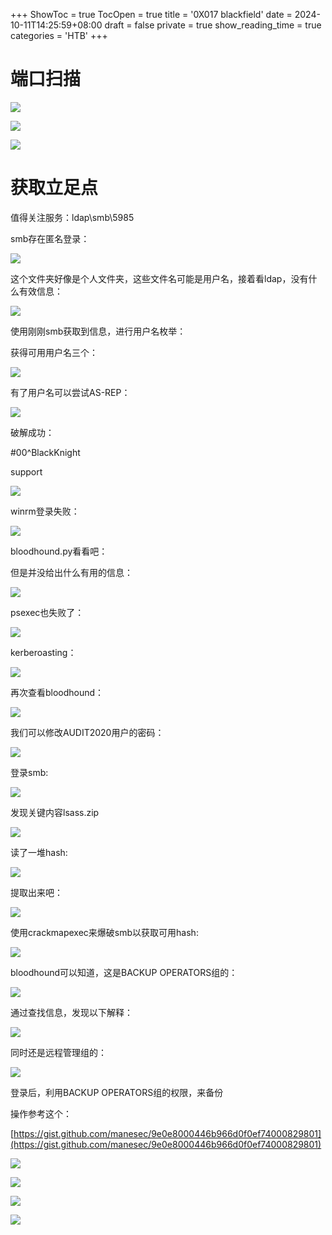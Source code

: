 +++
ShowToc = true
TocOpen = true
title = '0X017 blackfield'
date = 2024-10-11T14:25:59+08:00
draft = false
private = true
show_reading_time = true
categories = 'HTB'
+++



# 端口扫描

![](/htb_img/WEBRESOURCEea18669927047071b2f016d741cd9f9cimage.png)

![](/htb_img/WEBRESOURCEfc75e9ba6e8d681ccc511c28beec4352image.png)

![](/htb_img/WEBRESOURCE4a7cc6b9b385446a255fed934430c98dimage.png)

# 获取立足点

值得关注服务：ldap\smb\5985

smb存在匿名登录：

![](/htb_img/WEBRESOURCEc7ba8abad6771efef30f690f769ad499image.png)

这个文件夹好像是个人文件夹，这些文件名可能是用户名，接着看ldap，没有什么有效信息：

![](/htb_img/WEBRESOURCE8f53bc5134ba6e86cf716f47ea2c4d1bimage.png)

使用刚刚smb获取到信息，进行用户名枚举：

获得可用用户名三个：

![](/htb_img/WEBRESOURCEa9472104fb02cd43db957d2ff9e59bebimage.png)

有了用户名可以尝试AS-REP：

![](/htb_img/WEBRESOURCE436a68b5e9c5043a128f88a8f9c59a09image.png)

破解成功：

#00^BlackKnight

support

![](/htb_img/WEBRESOURCEe8f7242a56316182305de35d369ef0f6image.png)

winrm登录失败：

![](/htb_img/WEBRESOURCEc578c613e35f8b16225d7e65422825e4image.png)

bloodhound.py看看吧：

但是并没给出什么有用的信息：

![](/htb_img/WEBRESOURCE9e3a4f3918f84ebb4a7715cb6438436bimage.png)

psexec也失败了：

![](/htb_img/WEBRESOURCE44c2f715a9111c4b0ce67010f55c0f7bimage.png)

kerberoasting：

![](/htb_img/WEBRESOURCE8ba0a51c180c93183dc8450b4f964333image.png)

再次查看bloodhound：

![](/htb_img/WEBRESOURCE87bd2e04203f2c43efbee1eb37d52375image.png)

我们可以修改AUDIT2020用户的密码：

![](/htb_img/WEBRESOURCE9917a62e8115593d051ae2621dd92d98image.png)

登录smb:

![](/htb_img/WEBRESOURCE2c928d8e4b93bd01c9d900695b627a78image.png)

发现关键内容lsass.zip

![](/htb_img/WEBRESOURCEd13f868e7c7adfb3d7f02664f65ae955image.png)

读了一堆hash:

![](/htb_img/WEBRESOURCEf3a02507e0161c2a105cf0f74dfa07f1image.png)

提取出来吧：

![](/htb_img/WEBRESOURCE91e34b8a176e74c2a8b29e4d138fbb13image.png)

使用crackmapexec来爆破smb以获取可用hash:

![](/htb_img/WEBRESOURCE7ef8dde872b3ece13cc9c59d6ee0738fimage.png)

bloodhound可以知道，这是BACKUP OPERATORS组的：

![](/htb_img/WEBRESOURCE06bb8613fc5fb728047558ecb7567c99image.png)

通过查找信息，发现以下解释：

![](/htb_img/WEBRESOURCE7a04b590659e373eebf7fa1592ad9a1eimage.png)

同时还是远程管理组的：

![](/htb_img/WEBRESOURCEd305227fb19a6f99cf1090fe281feb4fimage.png)

登录后，利用BACKUP OPERATORS组的权限，来备份

操作参考这个：

[https://gist.github.com/manesec/9e0e8000446b966d0f0ef74000829801](https://gist.github.com/manesec/9e0e8000446b966d0f0ef74000829801)

![](/htb_img/WEBRESOURCEf9acbb761bfff3fbaeb7fb73b355ee40image.png)

![](/htb_img/WEBRESOURCE5fff9a30efc11cd2422d513ed818c821image.png)

![](/htb_img/WEBRESOURCE32974b8a3b1a3daa61fdfa972b8a9be3image.png)

![](/htb_img/WEBRESOURCE0952c4426ad5dc8b832704977c2a52b3image.png)